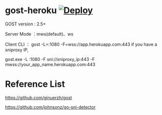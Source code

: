 # gost-heroku  [![Deploy](https://www.herokucdn.com/deploy/button.png)](https://heroku.com/deploy)

GOST version : 2.5+

Server Mode ：mws(default)、ws

Client CLI ：
gost -L=:1080  -F=wss://app.herokuapp.com:443
if you have a sniproxy IP,

gost.exe -L :1080 -F sni://sniproxy_ip:443 -F mwss://your_app_name.herokuapp.com:443

# Reference List

https://github.com/ginuerzh/gost

https://github.com/johnsonz/go-sni-detector

